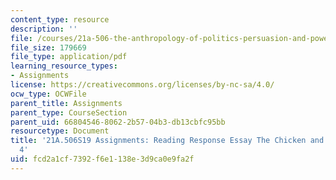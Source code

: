 ```yaml
---
content_type: resource
description: ''
file: /courses/21a-506-the-anthropology-of-politics-persuasion-and-power-spring-2019/fcd2a1cf7392f6e1138e3d9ca0e9fa2f_MIT21A_506S19_Sec4Mod2Respons2.pdf
file_size: 179669
file_type: application/pdf
learning_resource_types:
- Assignments
license: https://creativecommons.org/licenses/by-nc-sa/4.0/
ocw_type: OCWFile
parent_title: Assignments
parent_type: CourseSection
parent_uid: 66804546-8062-2b57-04b3-db13cbfc95bb
resourcetype: Document
title: '21A.506S19 Assignments: Reading Response Essay The Chicken and Quetzel, Chapter
  4'
uid: fcd2a1cf-7392-f6e1-138e-3d9ca0e9fa2f
---
```


